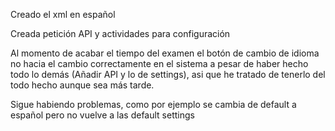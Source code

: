 Creado el xml en español

Creada petición API y actividades para configuración

Al momento de acabar el tiempo del examen el botón de cambio de idioma no hacia el cambio correctamente en el sistema a pesar de haber hecho todo lo demás (Añadir API y lo de settings), asi que he tratado de tenerlo del todo hecho aunque sea más tarde.

Sigue habiendo problemas, como por ejemplo se cambia de default a español pero no vuelve a las default settings
